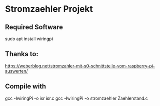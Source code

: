 # Stromzaehler Projekt

## Required Software
sudo apt install wiringpi

## Thanks to:
https://weberblog.net/stromzahler-mit-s0-schnittstelle-vom-raspberry-pi-auswerten/

## Compile with 

gcc -lwiringPi -o isr isr.c
gcc -lwiringPi -o stromzaehler Zaehlerstand.c
